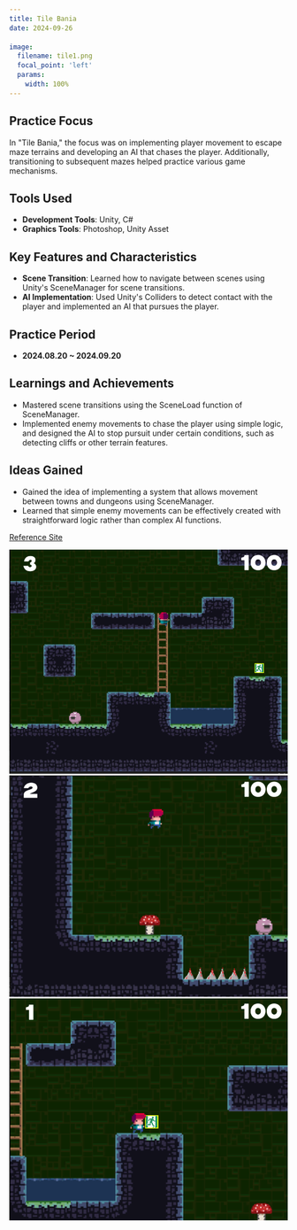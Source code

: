 ```yaml
---
title: Tile Bania
date: 2024-09-26

image:
  filename: tile1.png
  focal_point: 'left'
  params:
    width: 100%
---
```


## Practice Focus
In "Tile Bania," the focus was on implementing player movement to escape maze terrains and developing an AI that chases the player. Additionally, transitioning to subsequent mazes helped practice various game mechanisms.

## Tools Used
- **Development Tools**: Unity, C#
- **Graphics Tools**: Photoshop, Unity Asset

## Key Features and Characteristics
- **Scene Transition**: Learned how to navigate between scenes using Unity's SceneManager for scene transitions.
- **AI Implementation**: Used Unity's Colliders to detect contact with the player and implemented an AI that pursues the player.

## Practice Period
- **2024.08.20 ~ 2024.09.20**

## Learnings and Achievements
- Mastered scene transitions using the SceneLoad function of SceneManager.
- Implemented enemy movements to chase the player using simple logic, and designed the AI to stop pursuit under certain conditions, such as detecting cliffs or other terrain features.

## Ideas Gained
- Gained the idea of implementing a system that allows movement between towns and dungeons using SceneManager.
- Learned that simple enemy movements can be effectively created with straightforward logic rather than complex AI functions.

[Reference Site](https://www.udemy.com/ko/)

![](tile2.png)
![](tile3.png)
![](tile4.png)
